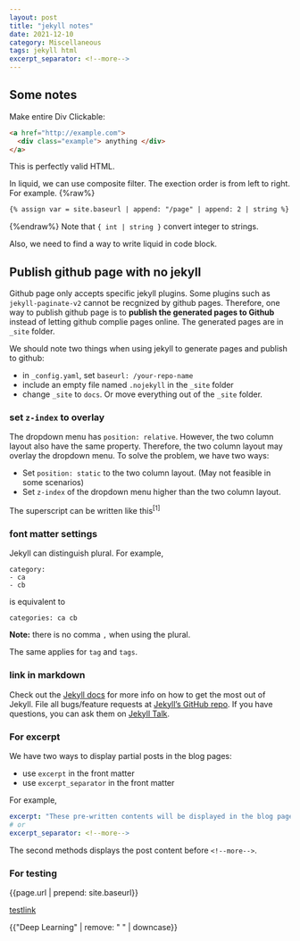 ```yaml
---
layout: post
title: "jekyll notes"
date: 2021-12-10 
category: Miscellaneous
tags: jekyll html
excerpt_separator: <!--more-->
---
```


## Some notes

Make entire Div Clickable:
```html
<a href="http://example.com">
  <div class="example"> anything </div>
</a>
```
This is perfectly valid HTML.

<!--more-->

In liquid, we can use composite filter. The exection order is from left to right. For example.
{%raw%}
```html
{% assign var = site.baseurl | append: "/page" | append: 2 | string %}
```
{%endraw%}
Note that `{ int | string }` convert integer to strings.


Also, we need to find a way to write liquid in code block.

## Publish github page with no jekyll
Github page only accepts specific jekyll plugins. Some plugins such as `jekyll-paginate-v2` cannot be recgnized by github pages. Therefore, one way to publish github page is to **publish the generated pages to Github** instead of letting github complie pages online. The generated pages are in `_site` folder.

We should note two things when using jekyll to generate pages and publish to github:
- in `_config.yaml`, set `baseurl: /your-repo-name`
- include an empty file named `.nojekyll` in the `_site` folder
- change `_site` to `docs`. Or move everything out of the `_site` folder.

### set `z-index` to overlay
The dropdown menu has `position: relative`. However, the two column layout also have the same property. Therefore, the two column layout may overlay the dropdown menu. To solve the problem, we have two ways:
- Set `position: static` to the two column layout. (May not feasible in some scenarios)
- Set `z-index` of the dropdown menu higher than the two column layout.

The superscript can be written like this<sup>[1]</sup> 

### font matter settings
Jekyll can distinguish plural. For example, 
```
category:
- ca
- cb
```
is equivalent to 
```
categories: ca cb
```
**Note:** there is no comma `,` when using the plural.

The same applies for `tag` and `tags`.

### link in markdown
Check out the [Jekyll docs][jekyll-docs] for more info on how to get the most out of Jekyll. File all bugs/feature requests at [Jekyll’s GitHub repo][jekyll-gh]. If you have questions, you can ask them on [Jekyll Talk][jekyll-talk].

[jekyll-docs]: https://jekyllrb.com/docs/home
[jekyll-gh]:   https://github.com/jekyll/jekyll
[jekyll-talk]: https://talk.jekyllrb.com/

### For excerpt
We have two ways to display partial posts in the blog pages:
- use `excerpt` in the front matter
- use `excerpt_separator` in the front matter

For example, 
```yaml
excerpt: "These pre-written contents will be displayed in the blog page instead of any content in the post."
# or
excerpt_separator: <!--more-->
```

The second methods displays the post content before `<!--more-->`.


### For testing
<i class="fa fa-car" style="font-size:48px;"></i>

{{page.url | prepend: site.baseurl}}

<a href="javascript:void(0)">testlink</a>

{{"Deep Learning" | remove: " " | downcase}}
